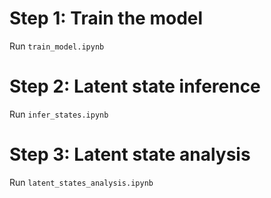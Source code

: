 # Step 1: Train the model
Run `train_model.ipynb`
# Step 2: Latent state inference
Run `infer_states.ipynb`
# Step 3: Latent state analysis
Run `latent_states_analysis.ipynb`